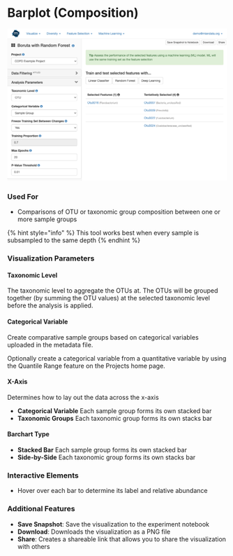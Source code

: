 # Barplot \(Composition\)

![](.gitbook/assets/image%20%2826%29.png)

### Used For

* Comparisons of OTU or taxonomic group composition between one or more sample groups

{% hint style="info" %}
This tool works best when every sample is subsampled to the same depth
{% endhint %}

### Visualization Parameters

#### Taxonomic Level

The taxonomic level to aggregate the OTUs at. The OTUs will be grouped together \(by summing the OTU values\) at the selected taxonomic level before the analysis is applied.

#### Categorical Variable

Create comparative sample groups based on categorical variables uploaded in the metadata file. 

Optionally create a categorical variable from a quantitative variable by using the Quantile Range feature on the Projects home page. 

#### X-Axis

Determines how to lay out the data across the x-axis

* **Categorical Variable** Each sample group forms its own stacked bar
* **Taxonomic Groups** Each taxonomic group forms its own stacks bar

#### Barchart Type

* **Stacked Bar** Each sample group forms its own stacked bar
* **Side-by-Side** Each taxonomic group forms its own stacks bar

### Interactive Elements

* Hover over each bar to determine its label and relative abundance

### Additional Features

* **Save Snapshot**: Save the visualization to the experiment notebook
* **Download**: Downloads the visualization as a PNG file
* **Share**: Creates a shareable link that allows you to share the visualization with others

